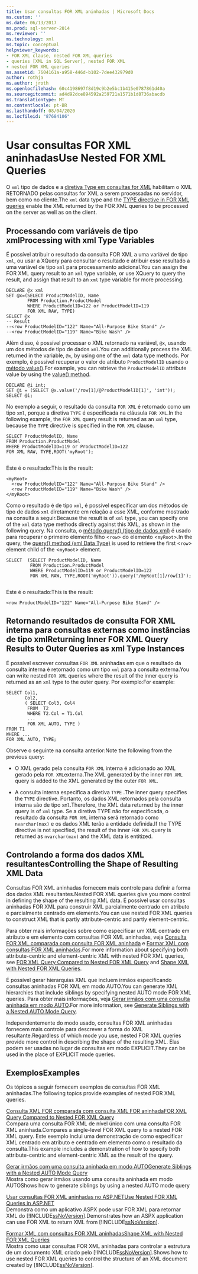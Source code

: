 ```yaml
---
title: Usar consultas FOR XML aninhadas | Microsoft Docs
ms.custom: ''
ms.date: 06/13/2017
ms.prod: sql-server-2014
ms.reviewer: ''
ms.technology: xml
ms.topic: conceptual
helpviewer_keywords:
- FOR XML clause, nested FOR XML queries
- queries [XML in SQL Server], nested FOR XML
- nested FOR XML queries
ms.assetid: 7604161a-a958-446d-b102-7dee432979d0
author: rothja
ms.author: jroth
ms.openlocfilehash: 60c4198697f8d19c9b2e5bc1b415e0787861d40a
ms.sourcegitcommit: ad4d92dce894592a259721a1571b1d8736abacdb
ms.translationtype: MT
ms.contentlocale: pt-BR
ms.lasthandoff: 08/04/2020
ms.locfileid: "87684106"
---
```

# <a name="use-nested-for-xml-queries"></a><span data-ttu-id="d85a6-102">Usar consultas FOR XML aninhadas</span><span class="sxs-lookup"><span data-stu-id="d85a6-102">Use Nested FOR XML Queries</span></span>
  <span data-ttu-id="d85a6-103">O `xml` tipo de dados e a [diretiva Type em consultas for XML](type-directive-in-for-xml-queries.md) habilitam o XML RETORNADO pelas consultas for XML a serem processadas no servidor, bem como no cliente.</span><span class="sxs-lookup"><span data-stu-id="d85a6-103">The `xml` data type and the [TYPE directive in FOR XML queries](type-directive-in-for-xml-queries.md) enable the XML returned by the FOR XML queries to be processed on the server as well as on the client.</span></span>  
  
## <a name="processing-with-xml-type-variables"></a><span data-ttu-id="d85a6-104">Processando com variáveis de tipo xml</span><span class="sxs-lookup"><span data-stu-id="d85a6-104">Processing with xml Type Variables</span></span>  
 <span data-ttu-id="d85a6-105">É possível atribuir o resultado da consulta FOR XML a uma variável de tipo `xml`, ou usar a XQuery para consultar o resultado e atribuir esse resultado a uma variável de tipo `xml` para processamento adicional.</span><span class="sxs-lookup"><span data-stu-id="d85a6-105">You can assign the FOR XML query result to an `xml` type variable, or use XQuery to query the result, and assign that result to an `xml` type variable for more processing.</span></span>  
  
```  
DECLARE @x xml  
SET @x=(SELECT ProductModelID, Name  
        FROM Production.ProductModel  
        WHERE ProductModelID=122 or ProductModelID=119  
        FOR XML RAW, TYPE)  
SELECT @x  
-- Result  
--<row ProductModelID="122" Name="All-Purpose Bike Stand" />  
--<row ProductModelID="119" Name="Bike Wash" />  
```  
  
 <span data-ttu-id="d85a6-106">Além disso, é possível processar o XML retornado na variável, `@x`, usando um dos métodos de tipo de dados `xml`.</span><span class="sxs-lookup"><span data-stu-id="d85a6-106">You can additionally process the XML returned in the variable, `@x`, by using one of the `xml` data type methods.</span></span> <span data-ttu-id="d85a6-107">Por exemplo, é possível recuperar o valor do atributo `ProductModelID` usando o [método value()](/sql/t-sql/xml/value-method-xml-data-type).</span><span class="sxs-lookup"><span data-stu-id="d85a6-107">For example, you can retrieve the `ProductModelID` attribute value by using the [value() method](/sql/t-sql/xml/value-method-xml-data-type).</span></span>  
  
```  
DECLARE @i int;  
SET @i = (SELECT @x.value('/row[1]/@ProductModelID[1]', 'int'));  
SELECT @i;  
```  
  
 <span data-ttu-id="d85a6-108">No exemplo a seguir, o resultado da consulta `FOR XML` é retornado como um tipo `xml`, porque a diretiva `TYPE` é especificada na cláusula `FOR XML`.</span><span class="sxs-lookup"><span data-stu-id="d85a6-108">In the following example, the `FOR XML` query result is returned as an `xml` type, because the `TYPE` directive is specified in the `FOR XML` clause.</span></span>  
  
```  
SELECT ProductModelID, Name  
FROM Production.ProductModel  
WHERE ProductModelID=119 or ProductModelID=122  
FOR XML RAW, TYPE,ROOT('myRoot');  
  
```  
  
 <span data-ttu-id="d85a6-109">Este é o resultado:</span><span class="sxs-lookup"><span data-stu-id="d85a6-109">This is the result:</span></span>  
  
```  
<myRoot>  
  <row ProductModelID="122" Name="All-Purpose Bike Stand" />  
  <row ProductModelID="119" Name="Bike Wash" />  
</myRoot>  
```  
  
 <span data-ttu-id="d85a6-110">Como o resultado é de tipo `xml`, é possível especificar um dos métodos de tipo de dados `xml` diretamente em relação a esse XML, conforme mostrado na consulta a seguir.</span><span class="sxs-lookup"><span data-stu-id="d85a6-110">Because the result is of `xml` type, you can specify one of the `xml` data type methods directly against this XML, as shown in the following query.</span></span> <span data-ttu-id="d85a6-111">Na consulta, o [método query() (tipo de dados xml)](/sql/t-sql/xml/query-method-xml-data-type) é usado para recuperar o primeiro elemento filho <`row`> do elemento <`myRoot`>.</span><span class="sxs-lookup"><span data-stu-id="d85a6-111">In the query, the [query() method (xml Data Type)](/sql/t-sql/xml/query-method-xml-data-type) is used to retrieve the first <`row`> element child of the <`myRoot`> element.</span></span>  
  
```  
SELECT  (SELECT ProductModelID, Name  
         FROM Production.ProductModel  
         WHERE ProductModelID=119 or ProductModelID=122  
         FOR XML RAW, TYPE,ROOT('myRoot')).query('/myRoot[1]/row[1]');  
  
```  
  
 <span data-ttu-id="d85a6-112">Este é o resultado:</span><span class="sxs-lookup"><span data-stu-id="d85a6-112">This is the result:</span></span>  
  
```  
<row ProductModelID="122" Name="All-Purpose Bike Stand" />  
```  
  
## <a name="returning-inner-for-xml-query-results-to-outer-queries-as-xml-type-instances"></a><span data-ttu-id="d85a6-113">Retornando resultados de consulta FOR XML interna para consultas externas como instâncias de tipo xml</span><span class="sxs-lookup"><span data-stu-id="d85a6-113">Returning Inner FOR XML Query Results to Outer Queries as xml Type Instances</span></span>  
 <span data-ttu-id="d85a6-114">É possível escrever consultas `FOR XML` aninhadas em que o resultado da consulta interna é retornado como um tipo `xml` para a consulta externa.</span><span class="sxs-lookup"><span data-stu-id="d85a6-114">You can write nested `FOR XML` queries where the result of the inner query is returned as an `xml` type to the outer query.</span></span> <span data-ttu-id="d85a6-115">Por exemplo:</span><span class="sxs-lookup"><span data-stu-id="d85a6-115">For example:</span></span>  
  
```  
SELECT Col1,   
       Col2,   
       ( SELECT Col3, Col4   
        FROM  T2  
        WHERE T2.Col = T1.Col  
        ...  
        FOR XML AUTO, TYPE )  
FROM T1  
WHERE ...  
FOR XML AUTO, TYPE;  
```  
  
 <span data-ttu-id="d85a6-116">Observe o seguinte na consulta anterior:</span><span class="sxs-lookup"><span data-stu-id="d85a6-116">Note the following from the previous query:</span></span>  
  
-   <span data-ttu-id="d85a6-117">O XML gerado pela consulta `FOR XML` interna é adicionado ao XML gerado pela `FOR XML`externa.</span><span class="sxs-lookup"><span data-stu-id="d85a6-117">The XML generated by the inner `FOR XML` query is added to the XML generated by the outer `FOR XML`.</span></span>  
  
-   <span data-ttu-id="d85a6-118">A consulta interna especifica a diretiva `TYPE` .</span><span class="sxs-lookup"><span data-stu-id="d85a6-118">The inner query specifies the `TYPE` directive.</span></span> <span data-ttu-id="d85a6-119">Portanto, os dados XML retornados pela consulta interna são de tipo `xml`.</span><span class="sxs-lookup"><span data-stu-id="d85a6-119">Therefore, the XML data returned by the inner query is of `xml` type.</span></span> <span data-ttu-id="d85a6-120">Se a diretiva TYPE não for especificada, o resultado da consulta `FOR XML` interna será retornado como `nvarchar(max)` e os dados XML terão a entidade definida.</span><span class="sxs-lookup"><span data-stu-id="d85a6-120">If the TYPE directive is not specified, the result of the inner `FOR XML` query is returned as `nvarchar(max)` and the XML data is entitized.</span></span>  
  
## <a name="controlling-the-shape-of-resulting-xml-data"></a><span data-ttu-id="d85a6-121">Controlando a forma dos dados XML resultantes</span><span class="sxs-lookup"><span data-stu-id="d85a6-121">Controlling the Shape of Resulting XML Data</span></span>  
 <span data-ttu-id="d85a6-122">Consultas FOR XML aninhadas fornecem mais controle para definir a forma dos dados XML resultantes.</span><span class="sxs-lookup"><span data-stu-id="d85a6-122">Nested FOR XML queries give you more control in defining the shape of the resulting XML data.</span></span> <span data-ttu-id="d85a6-123">É possível usar consultas aninhadas FOR XML para construir XML parcialmente centrado em atributo e parcialmente centrado em elemento.</span><span class="sxs-lookup"><span data-stu-id="d85a6-123">You can use nested FOR XML queries to construct XML that is partly attribute-centric and partly element-centric.</span></span>  
  
 <span data-ttu-id="d85a6-124">Para obter mais informações sobre como especificar um XML centrado em atributo e em elemento com consultas FOR XML aninhadas, veja [Consulta FOR XML comparada com consulta FOR XML aninhada](../xml/for-xml-query-compared-to-nested-for-xml-query.md) e [Formar XML com consultas FOR XML aninhadas](../xml/shape-xml-with-nested-for-xml-queries.md).</span><span class="sxs-lookup"><span data-stu-id="d85a6-124">For more information about specifying both attribute-centric and element-centric XML with nested FOR XML queries, see [FOR XML Query Compared to Nested FOR XML Query](../xml/for-xml-query-compared-to-nested-for-xml-query.md) and [Shape XML with Nested FOR XML Queries](../xml/shape-xml-with-nested-for-xml-queries.md).</span></span>  
  
 <span data-ttu-id="d85a6-125">É possível gerar hierarquias XML que incluem irmãos especificando consultas aninhadas FOR XML em modo AUTO.</span><span class="sxs-lookup"><span data-stu-id="d85a6-125">You can generate XML hierarchies that include siblings by specifying nested AUTO mode FOR XML queries.</span></span> <span data-ttu-id="d85a6-126">Para obter mais informações, veja [Gerar irmãos com uma consulta aninhada em modo AUTO](../xml/generate-siblings-with-a-nested-auto-mode-query.md).</span><span class="sxs-lookup"><span data-stu-id="d85a6-126">For more information, see [Generate Siblings with a Nested AUTO Mode Query](../xml/generate-siblings-with-a-nested-auto-mode-query.md).</span></span>  
  
 <span data-ttu-id="d85a6-127">Independentemente do modo usado, consultas FOR XML aninhadas fornecem mais controle para descrever a forma do XML resultante.</span><span class="sxs-lookup"><span data-stu-id="d85a6-127">Regardless of which mode you use, nested FOR XML queries provide more control in describing the shape of the resulting XML.</span></span> <span data-ttu-id="d85a6-128">Elas podem ser usadas no lugar de consultas em modo EXPLICIT.</span><span class="sxs-lookup"><span data-stu-id="d85a6-128">They can be used in the place of EXPLICIT mode queries.</span></span>  
  
## <a name="examples"></a><span data-ttu-id="d85a6-129">Exemplos</span><span class="sxs-lookup"><span data-stu-id="d85a6-129">Examples</span></span>  
 <span data-ttu-id="d85a6-130">Os tópicos a seguir fornecem exemplos de consultas FOR XML aninhadas.</span><span class="sxs-lookup"><span data-stu-id="d85a6-130">The following topics provide examples of nested FOR XML queries.</span></span>  
  
 [<span data-ttu-id="d85a6-131">Consulta XML FOR comparada com consulta XML FOR aninhada</span><span class="sxs-lookup"><span data-stu-id="d85a6-131">FOR XML Query Compared to Nested FOR XML Query</span></span>](../xml/for-xml-query-compared-to-nested-for-xml-query.md)  
 <span data-ttu-id="d85a6-132">Compara uma consulta FOR XML de nível único com uma consulta FOR XML aninhada.</span><span class="sxs-lookup"><span data-stu-id="d85a6-132">Compares a single-level FOR XML query to a nested FOR XML query.</span></span> <span data-ttu-id="d85a6-133">Este exemplo inclui uma demonstração de como especificar XML centrado em atributo e centrado em elemento como o resultado da consulta.</span><span class="sxs-lookup"><span data-stu-id="d85a6-133">This example includes a demonstration of how to specify both attribute-centric and element-centric XML as the result of the query.</span></span>  
  
 [<span data-ttu-id="d85a6-134">Gerar irmãos com uma consulta aninhada em modo AUTO</span><span class="sxs-lookup"><span data-stu-id="d85a6-134">Generate Siblings with a Nested AUTO Mode Query</span></span>](../xml/generate-siblings-with-a-nested-auto-mode-query.md)  
 <span data-ttu-id="d85a6-135">Mostra como gerar irmãos usando uma consulta aninhada em modo AUTO</span><span class="sxs-lookup"><span data-stu-id="d85a6-135">Shows how to generate siblings by using a nested AUTO mode query</span></span>  
  
 [<span data-ttu-id="d85a6-136">Usar consultas FOR XML aninhadas no ASP.NET</span><span class="sxs-lookup"><span data-stu-id="d85a6-136">Use Nested FOR XML Queries in ASP.NET</span></span>](use-nested-for-xml-queries-in-asp-net.md)  
 <span data-ttu-id="d85a6-137">Demonstra como um aplicativo ASPX pode usar FOR XML para retornar XML do [!INCLUDE[ssNoVersion](../../includes/ssnoversion-md.md)].</span><span class="sxs-lookup"><span data-stu-id="d85a6-137">Demonstrates how an ASPX application can use FOR XML to return XML from [!INCLUDE[ssNoVersion](../../includes/ssnoversion-md.md)].</span></span>  
  
 [<span data-ttu-id="d85a6-138">Formar XML com consultas FOR XML aninhadas</span><span class="sxs-lookup"><span data-stu-id="d85a6-138">Shape XML with Nested FOR XML Queries</span></span>](../xml/shape-xml-with-nested-for-xml-queries.md)  
 <span data-ttu-id="d85a6-139">Mostra como usar consultas FOR XML aninhadas para controlar a estrutura de um documento XML criado pelo [!INCLUDE[ssNoVersion](../../includes/ssnoversion-md.md)].</span><span class="sxs-lookup"><span data-stu-id="d85a6-139">Shows how to use nested FOR XML queries to control the structure of an XML document created by [!INCLUDE[ssNoVersion](../../includes/ssnoversion-md.md)].</span></span>  
  
  
